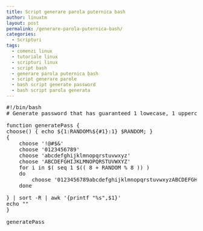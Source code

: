 ```yaml
---
title: Script generare parola puternica bash
author: linuxtm
layout: post
permalink: /generare-parola-puternica-bash/
categories:
  - Scripturi
tags:
  - comenzi linux
  - tutoriale linux
  - scripturi linux
  - script bash
  - generare parola puternica bash
  - script generare parole
  - bash script generate password
  - bash script parola generata
---
```


<pre>
#!/bin/bash
# Generate password that has guaranteed 1 lowecase, 1 uppercase, 1 special character, minimum 13 characters

function generatePass {
choose() { echo ${1:RANDOM%${#1}:1} $RANDOM; }
{
    choose '!@#$&'
    choose '0123456789'
    choose 'abcdefghijklmnopqrstuvwxyz'
    choose 'ABCDEFGHIJKLMNOPQRSTUVWXYZ'
    for i in $( seq 1 $(( 8 + RANDOM % 8 )) )
    do
        choose '0123456789abcdefghijklmnopqrstuvwxyzABCDEFGHIJKLMNOPQRSTUVWXYZ'
    done

} | sort -R | awk '{printf "%s",$1}'
echo ""
}

generatePass
</pre>

